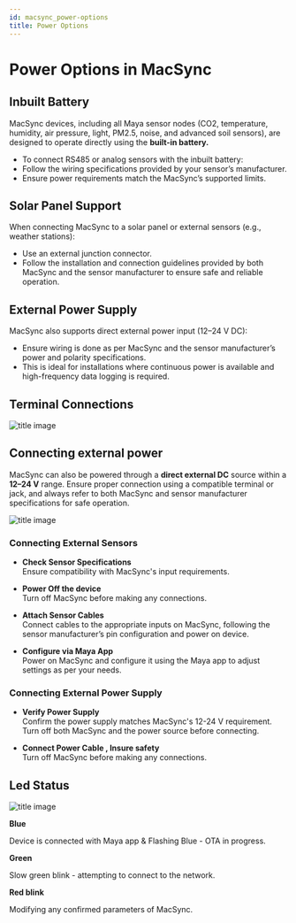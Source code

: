 ```yaml
---
id: macsync_power-options
title: Power Options
---
```


# Power Options in MacSync

## Inbuilt Battery
MacSync devices, including all Maya sensor nodes (CO2, temperature, humidity, air pressure, light, PM2.5, noise, and advanced soil sensors), are designed to operate directly using the **built-in battery.**

- To connect RS485 or analog sensors with the inbuilt battery:
- Follow the wiring specifications provided by your sensor’s manufacturer.
- Ensure power requirements match the MacSync’s supported limits.


## Solar Panel Support
When connecting MacSync to a solar panel or external sensors (e.g., weather stations):
- Use an external junction connector.
- Follow the installation and connection guidelines provided by both MacSync and the sensor manufacturer to ensure safe and reliable operation.

## External Power Supply
MacSync also supports direct external power input (12–24 V DC):
- Ensure wiring is done as per MacSync and the sensor manufacturer’s power and polarity specifications.
- This is ideal for installations where continuous power is available and high-frequency data logging is required.


## Terminal Connections

![title image](/img/datalogger/power.webp)

## Connecting external power 

MacSync can also be powered through a **direct external DC** source within a **12–24 V** range. Ensure proper connection using a compatible terminal or jack, and always refer to both MacSync and sensor manufacturer specifications for safe operation.

![title image](/img/datalogger/externalsensors.webp)

### Connecting External Sensors

- **Check Sensor Specifications**  
  Ensure compatibility with MacSync's input requirements.

- **Power Off the device**  
  Turn off MacSync before making any connections.

- **Attach Sensor Cables**  
  Connect cables to the appropriate inputs on MacSync, following the sensor manufacturer’s pin 
configuration and power on device.


- **Configure via Maya App**  
  Power on MacSync and configure it using the Maya app to adjust settings as per your needs.

### Connecting External Power Supply

- **Verify Power Supply**  
  Confirm the power supply matches MacSync's 12-24 V requirement. Turn off both MacSync and the 
power source before connecting.

- **Connect Power Cable , Insure safety**  
  Turn off MacSync before making any connections.

## Led Status

![title image](/img/datalogger/ledtwo.webp)

<div className="reusable-feature-grid">
  <div className="reusable-feature-card">
    <strong>Blue</strong>
    <p>Device is connected with Maya app & Flashing Blue - OTA in progress. </p>
  </div>
  <div className="reusable-feature-card">
    <strong>Green</strong>
    <p>Slow green blink - attempting to connect to the network.</p>
  </div>
  <div className="reusable-feature-card">
    <strong>Red blink</strong> 
    <p>Modifying any confirmed parameters of MacSync.</p>
  </div>
</div>



